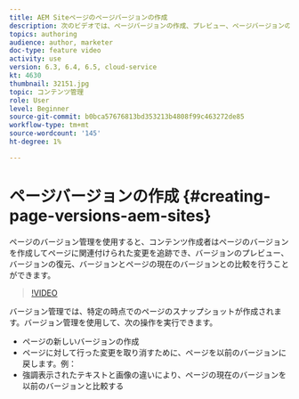 ```yaml
---
title: AEM Siteページのページバージョンの作成
description: 次のビデオでは、ページバージョンの作成、プレビュー、ページバージョンの復元、現在のページバージョンと保存済みのページバージョンの比較の方法について重点的に説明します。
topics: authoring
audience: author, marketer
doc-type: feature video
activity: use
version: 6.3, 6.4, 6.5, cloud-service
kt: 4630
thumbnail: 32151.jpg
topic: コンテンツ管理
role: User
level: Beginner
source-git-commit: b0bca57676813bd353213b4808f99c463272de85
workflow-type: tm+mt
source-wordcount: '145'
ht-degree: 1%

---
```



# ページバージョンの作成 {#creating-page-versions-aem-sites}

ページのバージョン管理を使用すると、コンテンツ作成者はページのバージョンを作成してページに関連付けられた変更を追跡でき、バージョンのプレビュー、バージョンの復元、バージョンとページの現在のバージョンとの比較を行うことができます。

>[!VIDEO](https://video.tv.adobe.com/v/32151?quality=9&learn=on)

バージョン管理では、特定の時点でのページのスナップショットが作成されます。バージョン管理を使用して、次の操作を実行できます。
* ページの新しいバージョンの作成
* ページに対して行った変更を取り消すために、ページを以前のバージョンに戻します。例：
* 強調表示されたテキストと画像の違いにより、ページの現在のバージョンを以前のバージョンと比較する
